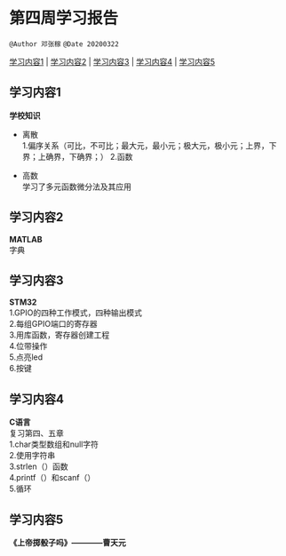# 第四周学习报告
`@Author 邓张稼`
`@Date 20200322`  

[学习内容1](#1) | [学习内容2](#2) | [学习内容3](#3) | [学习内容4](#4) |  [学习内容5](#5)


## <a id='1'>学习内容1</a>
**学校知识**
* 离散                  
 1.偏序关系（可比，不可比；最大元，最小元；极大元，极小元；上界，下界；上确界，下确界；）
 2.函数

* 高数                
学习了多元函数微分法及其应用


## <a id='2'>学习内容2</a>
**MATLAB**             
字典

## <a id='3'>学习内容3</a>
**STM32**                 
1.GPIO的四种工作模式，四种输出模式            
2.每组GPIO端口的寄存器                      
3.用库函数，寄存器创建工程                 
4.位带操作                           
5.点亮led               
6.按键             
 
## <a id='4'>学习内容4</a>
**C语言**     
复习第四、五章                 
1.char类型数组和null字符                 
2.使用字符串                  
3.strlen（）函数                       
4.printf（）和scanf（）                         
5.循环                 

## <a id='5'>学习内容5</a>
**《上帝掷骰子吗》————曹天元**     









































